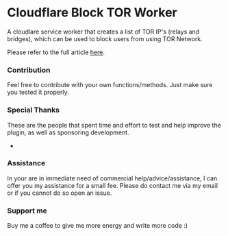 # Cloudflare Block TOR Worker
 A cloudlare service worker that creates a list of TOR IP's (relays and bridges), which can be used to block users from using TOR Network.

Please refer to the full article [here](https://mecanik.dev/en/posts/how-to-block-tor-network-using-cloudflare-workers/).

### Contribution
 Feel free to contribute with your own functions/methods. Just make sure you tested it properly.

### Special Thanks
 These are the people that spent time and effort to test and help improve the plugin, as well as sponsoring development.

-

### Assistance
 In your are in immediate need of commercial help/advice/assistance, I can offer you my assistance for a small fee.
 Please do contact me via my email or if you cannot do so open an issue.
 
### Support me
 Buy me a coffee to give me more energy and write more code :)